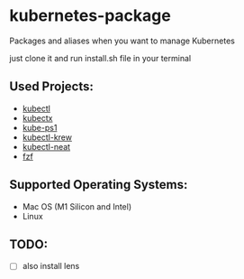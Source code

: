 # kubernetes-package
Packages and aliases when you want to manage Kubernetes

just clone it and run install.sh file in your terminal

## Used Projects:
- [kubectl](https://github.com/kubernetes/kubectl)
- [kubectx](https://github.com/ahmetb/kubectx)
- [kube-ps1](https://github.com/jonmosco/kube-ps1)
- [kubectl-krew](https://github.com/kubernetes-sigs/krew/)
- [kubectl-neat](https://github.com/itaysk/kubectl-neat)
- [fzf](https://github.com/junegunn/fzf.git)

## Supported Operating Systems:
- Mac OS (M1 Silicon and Intel)
- Linux

## TODO:
- [ ] also install lens
